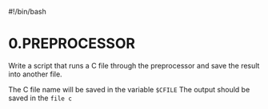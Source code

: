 #!/bin/bash
# 0.PREPROCESSOR
Write a script that runs a C file through the preprocessor and save the result into another file.

The C file name will be saved in the variable `$CFILE`
The output should be saved in the `file c`
